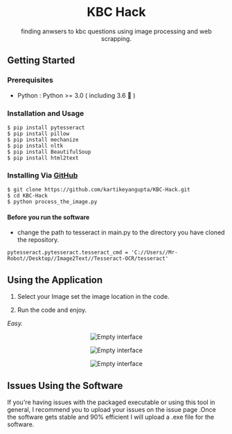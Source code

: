 
<h1 align="center">KBC Hack</h1>

<p align="center"> finding anwsers to kbc questions using image processing and web scrapping.</p>

## Getting Started

### Prerequisites
 - Python : Python >= 3.0 ( including 3.6 🎉 )

### Installation and Usage
```
$ pip install pytesseract
$ pip install pillow
$ pip install mechanize
$ pip install nltk
$ pip install BeautifulSoup
$ pip install html2text
```

### Installing Via [GitHub](https://github.com/kartikeyangupta/Image2text.git)
```
$ git clone https://github.com/kartikeyangupta/KBC-Hack.git
$ cd KBC-Hack
$ python process_the_image.py 
```
#### Before you run the software
- change the path to tesseract in main.py to the directory you have cloned the repository.
```
pytesseract.pytesseract.tesseract_cmd = 'C://Users//Mr-Robot//Desktop//Image2Text//Tesseract-OCR/tesseract'
```
## Using the Application
1. Select your Image set the image location in the code.

2. Run the code and enjoy.

*Easy.*

<p align="center">
    <img src="https://imgur.com/POXAdGZ.png" alt="Empty interface">
</p>


<p align="center">
    <img src="https://imgur.com/Hg51SeO.png" alt="Empty interface">
</p>

<p align="center">
    <img src="https://imgur.com/tn2aBKA.png" alt="Empty interface">
</p>


## Issues Using the Software
If you're having issues with the packaged executable or using this tool in general, I recommend you to upload your issues on the issue page .Once the software gets stable and 90% efficient I will upload a .exe file for the software.
